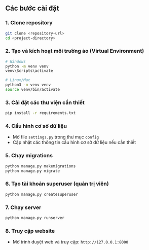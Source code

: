 
## Các bước cài đặt

### 1. Clone repository 
```bash
git clone <repository-url>
cd <project-directory>
```

### 2. Tạo và kích hoạt môi trường ảo (Virtual Environment)
```bash
# Windows
python -m venv venv
venv\Scripts\activate

# Linux/Mac
python3 -m venv venv
source venv/bin/activate
```

### 3. Cài đặt các thư viện cần thiết
```bash
pip install -r requirements.txt
```

### 4. Cấu hình cơ sở dữ liệu
- Mở file `settings.py` trong thư mục `config`
- Cập nhật các thông tin cấu hình cơ sở dữ liệu nếu cần thiết

### 5. Chạy migrations
```bash
python manage.py makemigrations
python manage.py migrate
```

### 6. Tạo tài khoản superuser (quản trị viên)
```bash
python manage.py createsuperuser
```

### 7. Chạy server
```bash
python manage.py runserver
```

### 8. Truy cập website
- Mở trình duyệt web và truy cập: `http://127.0.0.1:8000`
